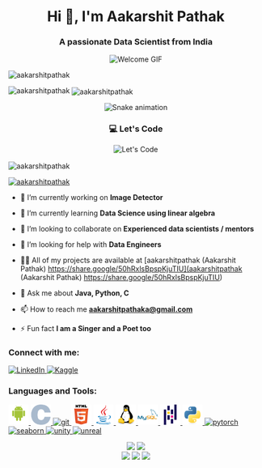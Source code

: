 <h1 align="center">Hi 👋, I'm Aakarshit Pathak</h1>
<h3 align="center">A passionate Data Scientist from India</h3>

<div align="center">
  <img src="https://user-images.githubusercontent.com/74038190/212748842-9fcbad5b-6173-4175-8a61-521f3dbb7514.gif" width="600" alt="Welcome GIF"/>
</div>

<p align="left"> <img src="https://komarev.com/ghpvc/?username=aakarshitpathak&label=Profile%20views&color=0e75b6&style=flat" alt="aakarshitpathak" /> </p>

<p><img align="left" src="https://github-readme-stats.vercel.app/api/top-langs?username=aakarshitpathak&show_icons=true&locale=en&layout=compact" alt="aakarshitpathak" /></p>

<p>&nbsp;<img align="center" src="https://github-readme-stats.vercel.app/api?username=aakarshitpathak&show_icons=true&locale=en" alt="aakarshitpathak" /></p>

<!-- Let's Code Section -->
<div align="center">

![Snake animation](https://raw.githubusercontent.com/aakarshitpathak/aakarshitpathak/main/output/snake.svg)



### 💻 Let's Code  

<img src="https://github.com/user-attachments/assets/fddcdbcd-5ea2-4416-9f59-ca7fd9394aca" width="300" alt="Let's Code"/>

</div>


<p><img align="center" src="https://github-readme-streak-stats.herokuapp.com/?user=aakarshitpathak&" alt="aakarshitpathak" /></p>


<p align="left"> <a href="https://github.com/ryo-ma/github-profile-trophy"><img src="https://github-profile-trophy.vercel.app/?username=aakarshitpathak" alt="aakarshitpathak" /></a> </p>

- 🔭 I’m currently working on **Image Detector**

- 🌱 I’m currently learning **Data Science using linear algebra**

- 👯 I’m looking to collaborate on **Experienced data scientists / mentors**

- 🤝 I’m looking for help with **Data Engineers**

- 👨‍💻 All of my projects are available at [aakarshitpathak (Aakarshit Pathak) https://share.google/50hRxlsBpspKjuTIU](aakarshitpathak (Aakarshit Pathak) https://share.google/50hRxlsBpspKjuTIU)

- 💬 Ask me about **Java, Python, C**

- 📫 How to reach me **aakarshitpathaka@gmail.com**

- ⚡ Fun fact **I am a Singer and a Poet too**

<h3 align="left">Connect with me:</h3>
<p align="left">
  <!-- LinkedIn -->
  <a href="https://www.linkedin.com/in/aakarshitpathak" target="_blank">
    <img src="https://user-images.githubusercontent.com/74038190/235294012-0a55e343-37ad-4b0f-924f-c8431d9d2483.gif" width="100" alt="LinkedIn"/>
  </a>

  <!-- Kaggle -->
  <a href="https://www.kaggle.com/aakarshitpathak" target="_blank">
    <img src="https://cdn.dribbble.com/userupload/20867770/file/original-cd82e683da822aea58767e007bac77a8.gif" width="100" alt="Kaggle"/>
  </a>
</p>


<h3 align="left">Languages and Tools:</h3>
<p align="left"> <a href="https://developer.android.com" target="_blank" rel="noreferrer"> <img src="https://raw.githubusercontent.com/devicons/devicon/master/icons/android/android-original-wordmark.svg" alt="android" width="40" height="40"/> </a> <a href="https://www.cprogramming.com/" target="_blank" rel="noreferrer"> <img src="https://raw.githubusercontent.com/devicons/devicon/master/icons/c/c-original.svg" alt="c" width="40" height="40"/> </a> <a href="https://git-scm.com/" target="_blank" rel="noreferrer"> <img src="https://www.vectorlogo.zone/logos/git-scm/git-scm-icon.svg" alt="git" width="40" height="40"/> </a> <a href="https://www.w3.org/html/" target="_blank" rel="noreferrer"> <img src="https://raw.githubusercontent.com/devicons/devicon/master/icons/html5/html5-original-wordmark.svg" alt="html5" width="40" height="40"/> </a> <a href="https://www.java.com" target="_blank" rel="noreferrer"> <img src="https://raw.githubusercontent.com/devicons/devicon/master/icons/java/java-original.svg" alt="java" width="40" height="40"/> </a> <a href="https://www.linux.org/" target="_blank" rel="noreferrer"> <img src="https://raw.githubusercontent.com/devicons/devicon/master/icons/linux/linux-original.svg" alt="linux" width="40" height="40"/> </a> <a href="https://www.mysql.com/" target="_blank" rel="noreferrer"> <img src="https://raw.githubusercontent.com/devicons/devicon/master/icons/mysql/mysql-original-wordmark.svg" alt="mysql" width="40" height="40"/> </a> <a href="https://pandas.pydata.org/" target="_blank" rel="noreferrer"> <img src="https://raw.githubusercontent.com/devicons/devicon/2ae2a900d2f041da66e950e4d48052658d850630/icons/pandas/pandas-original.svg" alt="pandas" width="40" height="40"/> </a> <a href="https://www.python.org" target="_blank" rel="noreferrer"> <img src="https://raw.githubusercontent.com/devicons/devicon/master/icons/python/python-original.svg" alt="python" width="40" height="40"/> </a> <a href="https://pytorch.org/" target="_blank" rel="noreferrer"> <img src="https://www.vectorlogo.zone/logos/pytorch/pytorch-icon.svg" alt="pytorch" width="40" height="40"/> </a> <a href="https://seaborn.pydata.org/" target="_blank" rel="noreferrer"> <img src="https://seaborn.pydata.org/_images/logo-mark-lightbg.svg" alt="seaborn" width="40" height="40"/> </a> <a href="https://unity.com/" target="_blank" rel="noreferrer"> <img src="https://www.vectorlogo.zone/logos/unity3d/unity3d-icon.svg" alt="unity" width="40" height="40"/> </a> <a href="https://unrealengine.com/" target="_blank" rel="noreferrer"> <img src="https://raw.githubusercontent.com/kenangundogan/fontisto/036b7eca71aab1bef8e6a0518f7329f13ed62f6b/icons/svg/brand/unreal-engine.svg" alt="unreal" width="40" height="40"/> </a> </p>

<div align="center">
  <img height=200" src="https://media.tenor.com/qDOh4O3R7JsAAAAM/mikaz.gif"  />
  <img height="500" src="https://media2.giphy.com/media/v1.Y2lkPTZjMDliOTUyYWhuZWFubnc0cmxkbHplcHVla251cHBraHF1OGN3em05ZDdvdHdhbyZlcD12MV9naWZzX3NlYXJjaCZjdD1n/KQudn68sJ7QIeOsMkv/200.gif"  />
</div>
<div align="center">
  <img src="https://user-images.githubusercontent.com/74038190/213866269-5d00981c-7c98-46d7-8a8e-16f462f15227.gif" width="200" />
  <img src="https://user-images.githubusercontent.com/74038190/213866269-5d00981c-7c98-46d7-8a8e-16f462f15227.gif" width="200" />
  <img src="https://user-images.githubusercontent.com/74038190/213866269-5d00981c-7c98-46d7-8a8e-16f462f15227.gif" width="200" />
</div>
